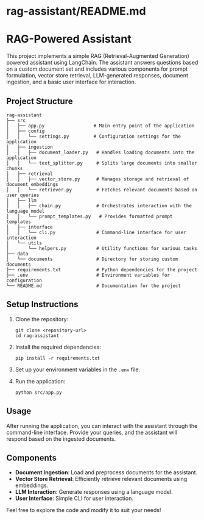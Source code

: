 # rag-assistant/README.md

# RAG-Powered Assistant

This project implements a simple RAG (Retrieval-Augmented Generation) powered assistant using LangChain. The assistant answers questions based on a custom document set and includes various components for prompt formulation, vector store retrieval, LLM-generated responses, document ingestion, and a basic user interface for interaction.

## Project Structure

```
rag-assistant
├── src
│   ├── app.py                  # Main entry point of the application
│   ├── config
│   │   └── settings.py         # Configuration settings for the application
│   ├── ingestion
│   │   ├── document_loader.py   # Handles loading documents into the application
│   │   └── text_splitter.py     # Splits large documents into smaller chunks
│   ├── retrieval
│   │   ├── vector_store.py      # Manages storage and retrieval of document embeddings
│   │   └── retriever.py         # Fetches relevant documents based on user queries
│   ├── llm
│   │   ├── chain.py             # Orchestrates interaction with the language model
│   │   └── prompt_templates.py   # Provides formatted prompt templates
│   ├── interface
│   │   └── cli.py               # Command-line interface for user interaction
│   └── utils
│       └── helpers.py           # Utility functions for various tasks
├── data
│   └── documents                # Directory for storing custom documents
├── requirements.txt             # Python dependencies for the project
├── .env                         # Environment variables for configuration
└── README.md                    # Documentation for the project
```

## Setup Instructions

1. Clone the repository:
   ```
   git clone <repository-url>
   cd rag-assistant
   ```

2. Install the required dependencies:
   ```
   pip install -r requirements.txt
   ```

3. Set up your environment variables in the `.env` file.

4. Run the application:
   ```
   python src/app.py
   ```

## Usage

After running the application, you can interact with the assistant through the command-line interface. Provide your queries, and the assistant will respond based on the ingested documents.

## Components

- **Document Ingestion**: Load and preprocess documents for the assistant.
- **Vector Store Retrieval**: Efficiently retrieve relevant documents using embeddings.
- **LLM Interaction**: Generate responses using a language model.
- **User Interface**: Simple CLI for user interaction.

Feel free to explore the code and modify it to suit your needs!